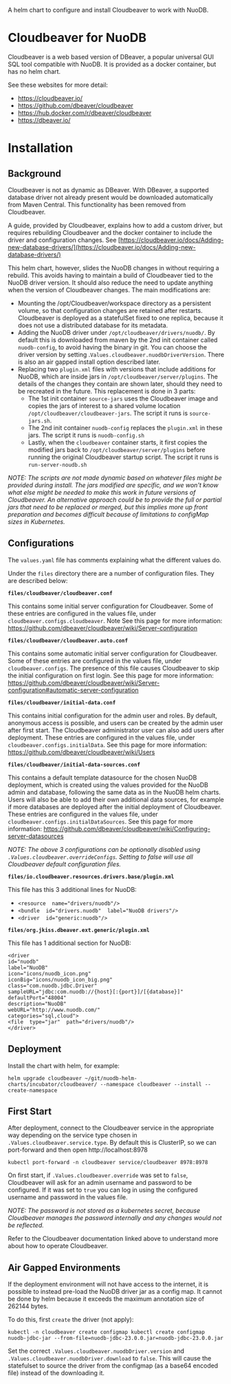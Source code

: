 A helm chart to configure and install Cloudbeaver to work with NuoDB.


# Cloudbeaver for NuoDB

Cloudbeaver is a web based version of DBeaver, a popular universal GUI SQL tool compatible with NuoDB.  It is provided as a docker container, but has no helm chart.

See these websites for more detail:
 - https://cloudbeaver.io/
 - https://github.com/dbeaver/cloudbeaver
 - https://hub.docker.com/r/dbeaver/cloudbeaver
 - https://dbeaver.io/


# Installation

## Background
Cloudbeaver is not as dynamic as DBeaver.  With DBeaver, a supported database driver not already present would be downloaded automatically from Maven Central.  This functionality has been removed from Cloudbeaver.

A guide, provided by Cloudbeaver, explains how to add a custom driver, but requires rebuilding Cloudbeaver and the docker container to include the driver and configuration changes. See [https://cloudbeaver.io/docs/Adding-new-database-drivers/](https://cloudbeaver.io/docs/Adding-new-database-drivers/)

This helm chart, however, slides the NuoDB changes in without requiring a rebuild.  This avoids having to maintain a build of Cloudbeaver tied to the NuoDB driver version.  It should also reduce the need to update anything when the version of Cloudbeaver changes.   The main modifications are:

 - Mounting the /opt/Cloudbeaver/workspace directory as a persistent volume, so that configuration changes are retained after restarts.  Cloudbeaver is deployed as a statefulSet fixed to one replica, because it does not use a distributed database for its metadata.
 - Adding the NuoDB driver under `/opt/cloudbeaver/drivers/nuodb/`.  By default this is downloaded from maven by the 2nd init container called `nuodb-config`, to avoid having the binary in git.  You can choose the driver version by setting .`Values.cloudbeaver.nuodbDriverVersion`.  There is also an air gapped install option described later.
 - Replacing two `plugin.xml` files with versions that include additions for NuoDB, which are inside jars in `/opt/cloudbeaver/server/plugins`.  The details of the changes they contain are shown later, should they need to be recreated in the future.  This replacement is done in 3 parts:
	 - The 1st init container `source-jars` uses the Cloudbeaver image and copies the jars of interest to a shared volume location `/opt/cloudbeaver/cloudbeaver-jars`.    The script it runs is `source-jars.sh`.
	 - The 2nd init container `nuodb-config` replaces the `plugin.xml` in these jars.  The script it runs is `nuodb-config.sh`
	 - Lastly, when the `cloudbeaver` container starts, it first copies the modified jars back to `/opt/cloudbeaver/server/plugins` before running the original Cloudbeaver startup script.  The script it runs is `run-server-noudb.sh`

*NOTE: The scripts are not made dynamic based on whatever files might be provided during install.  The jars modified are specific, and we won't know what else might be needed to make this work in future versions of Cloudbeaver.  An alternative approach could be to provide the full or partial jars that need to be replaced or merged, but this implies more up front preparation and becomes difficult because of limitations to configMap sizes in Kubernetes.*


## Configurations
The `values.yaml` file has comments explaining what the different values do.

Under the `files` directory there are a number of configuration files.  They are described below:


**`files/cloudbeaver/cloudbeaver.conf`**

This contains some initial server configuration for Cloudbeaver.  Some of these entries are configured in the values file, under `cloudbeaver.configs.cloudbeaver`.  Note See this page for more information: https://github.com/dbeaver/cloudbeaver/wiki/Server-configuration


**`files/cloudbeaver/cloudbeaver.auto.conf`**

This contains some automatic initial server configuration for Cloudbeaver.  Some of these entries are configured in the values file, under `cloudbeaver.configs`.   The presence of this file causes  Cloudbeaver to skip the initial configuration on first login.  See this page for more information: https://github.com/dbeaver/cloudbeaver/wiki/Server-configuration#automatic-server-configuration


**`files/cloudbeaver/initial-data.conf`**

This contains initial configuration for the admin user and roles.  By default, anonymous access is possible, and users can be created by the admin user after first start.  The Cloudbeaver administrator user can also add users after deployment.  These entries are configured in the values file, under `cloudbeaver.configs.initialData`.  See this page for more information: https://github.com/dbeaver/cloudbeaver/wiki/Users


**`files/cloudbeaver/initial-data-sources.conf`**

This contains a default template datasource for the chosen NuoDB deployment, which is created using the values provided for the NuoDB admin and database, following the same data as in the NuoDB helm charts.  Users will also be able to add their own additional data sources, for example if more databases are deployed after the initial deployment of Cloudbeaver.  These entries are configured in the values file, under `cloudbeaver.configs.initialDataSources`.  See this page for more information: https://github.com/dbeaver/cloudbeaver/wiki/Configuring-server-datasources

*NOTE: The above 3 configurations can be optionally disabled using `.Values.cloudbeaver.overrideConfigs`.  Setting to false will use all Cloudbeaver default configuration files.*


**`files/io.cloudbeaver.resources.drivers.base/plugin.xml`**

This file has this 3 additional lines for NuoDB:

 - `<resource  name="drivers/nuodb"/>`
 - `<bundle  id="drivers.nuodb"  label="NuoDB drivers"/>`
 - `<driver  id="generic:nuodb"/>`

**`files/org.jkiss.dbeaver.ext.generic/plugin.xml`**

This file has 1 additional section for NuoDB:

    <driver
    id="nuodb"
    label="NuoDB"
    icon="icons/nuodb_icon.png"
    iconBig="icons/nuodb_icon_big.png"
    class="com.nuodb.jdbc.Driver"
    sampleURL="jdbc:com.nuodb://{host}[:{port}]/[{database}]"
    defaultPort="48004"
    description="NuoDB"
    webURL="http://www.nuodb.com/"
    categories="sql,cloud">
    <file  type="jar"  path="drivers/nuodb"/>
    </driver>


## Deployment
Install the chart with helm, for example:

    helm upgrade cloudbeaver ~/git/nuodb-helm-charts/incubator/cloudbeaver/ --namespace cloudbeaver --install --create-namespace


## First Start
After deployment, connect to the Cloudbeaver service in the appropriate way depending on the service type chosen in `.Values.cloudbeaver.service.type`.  By default this is ClusterIP, so we can port-forward and then open http://localhost:8978

    kubectl port-forward -n cloudbeaver service/cloudbeaver 8978:8978

On first start, if `.Values.cloudbeaver.override` was set  to `false`, Cloudbeaver will ask for an admin username and password to be configured.  If it was set to `true` you can log in using the configured username and password in the values file.  

*NOTE: The password is not stored as a kubernetes secret, because Cloudbeaver manages the password internally and any changes would not be reflected.*

Refer to the Cloudbeaver documentation linked above to understand more about how to operate Cloudbeaver.


## Air Gapped Environments
If the deployment environment will not have access to the internet, it is possible to instead pre-load the NuoDB driver jar as a config map.  It cannot be done by helm because it exceeds the maximum annotation size of 262144 bytes.

To do this, first `create` the driver (not apply):

    kubectl -n cloudbeaver create configmap kubectl create configmap nuodb-jdbc-jar --from-file=nuodb-jdbc-23.0.0.jar=nuodb-jdbc-23.0.0.jar

Set the correct `.Values.cloudbeaver.nuodbDriver.version` and `.Values.cloudbeaver.nuodbDriver.download` to `false`.  This will cause the statefulset to source the driver from the configmap (as a base64 encoded file) instead of the downloading it.
